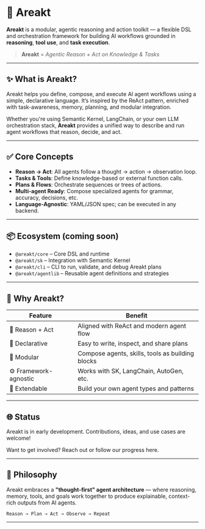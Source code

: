 # 🧠 Areakt

**Areakt** is a modular, agentic reasoning and action toolkit — a flexible DSL and orchestration framework for building AI workflows grounded in **reasoning**, **tool use**, and **task execution**.

> **Areakt** = *Agentic Reason + Act on Knowledge & Tasks*

---

## ✨ What is Areakt?

Areakt helps you define, compose, and execute AI agent workflows using a simple, declarative language. It’s inspired by the ReAct pattern, enriched with task-awareness, memory, planning, and modular integration.

Whether you're using Semantic Kernel, LangChain, or your own LLM orchestration stack, **Areakt** provides a unified way to describe and run agent workflows that reason, decide, and act.

---

## ✅ Core Concepts

- **Reason → Act**: All agents follow a thought → action → observation loop.
- **Tasks & Tools**: Define knowledge-based or external function calls.
- **Plans & Flows**: Orchestrate sequences or trees of actions.
- **Multi-agent Ready**: Compose specialized agents for grammar, accuracy, decisions, etc.
- **Language-Agnostic**: YAML/JSON spec; can be executed in any backend.

---

## 📦 Ecosystem (coming soon)

- `@areakt/core` – Core DSL and runtime  
- `@areakt/sk` – Integration with Semantic Kernel  
- `@areakt/cli` – CLI to run, validate, and debug Areakt plans  
- `@areakt/agentlib` – Reusable agent definitions and strategies

---

## 🧩 Why Areakt?

| Feature          | Benefit                                         |
|------------------|--------------------------------------------------|
| 🔁 Reason + Act  | Aligned with ReAct and modern agent flow         |
| 🧱 Declarative   | Easy to write, inspect, and share plans          |
| 🧠 Modular       | Compose agents, skills, tools as building blocks |
| ⚙️ Framework-agnostic | Works with SK, LangChain, AutoGen, etc.     |
| 🧪 Extendable    | Build your own agent types and patterns          |

---

## 🌐 Status

Areakt is in early development. Contributions, ideas, and use cases are welcome!

Want to get involved? Reach out or follow our progress here.

---

## 🧭 Philosophy

Areakt embraces a **"thought-first" agent architecture** — where reasoning, memory, tools, and goals work together to produce explainable, context-rich outputs from AI agents.

```
Reason → Plan → Act → Observe → Repeat
```

---
